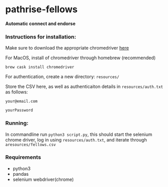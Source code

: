 # pathrise-fellows
**Automatic connect and endorse**

### Instructions for installation: 

Make sure to download the appropriate chromedriver [here](https://chromedriver.chromium.org/downloads)

For MacOS, install of chromedriver through homebrew (recommended) 

`brew cask install chromedriver`

For authentication, create a new directory:
`resources/`

Store the CSV here, as well as authenticaiton details in `resources/auth.txt` as follows:

```
your@email.com

yourPassword
```

### Running:

In commandline run `python3 script.py`, this should start the selenium chrome driver, log in using `resources/auth.txt`, and iterate through `aresources/fellows.csv`


### Requirements
 * python3
 * pandas
 * selenium webdriver(chrome)
